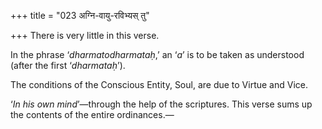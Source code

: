 +++
title = "023 अग्नि-वायु-रविभ्यस् तु"

+++
There is very little in this verse.

In the phrase ‘*dharmatodharmataḥ*,’ an ‘*a*’ is to be taken as
understood (after the first ‘*dharmataḥ*’).

The conditions of the Conscious Entity, Soul, are due to Virtue and
Vice.

‘*In his own mind*’—through the help of the scriptures. This verse sums
up the contents of the entire ordinances.—
